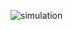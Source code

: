 ![simulation](https://user-images.githubusercontent.com/95757948/188282712-ca988b7e-e243-48e3-8c48-6482cef407f5.png)
